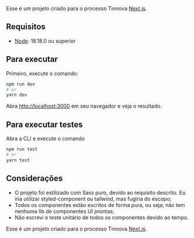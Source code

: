 Esse é um projeto criado para o processo Tinnova [Next.js](https://nextjs.org/).

## Requisitos

- [Node](https://nodejs.org/en): 18.18.0 ou superior

## Para executar

Primeiro, execute o comando:

```bash
npm run dev
# or
yarn dev
```

Abra [http://localhost:3000](http://localhost:3000) em seu navegador e veja o resultado.

## Para executar testes

Abra a CLI e execute o comando

```bash
npm run test
# or
yarn test
```

## Considerações

- O projeto foi estilizado com Sass puro, devido ao requisito descrito. Eu iria utilizar styled-component ou tailwind, mas fugiria do escopo;
- Todos os componentes estão escritos de forma pura, ou seja; não tem nenhuma lib de componentes UI prontas;
- Não escrevi o teste unitário de todos os componentes devido ao tempo.

Esse é um projeto criado para o processo Tinnova [Next.js](https://nextjs.org/).

